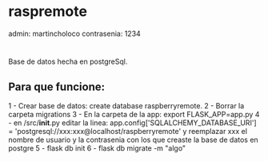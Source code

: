 # raspremote

admin: martincholoco
contrasenia: 1234
# 
Base de datos hecha en postgreSql.

## Para que funcione:

1 - Crear base de datos: create database raspberryremote.
2 - Borrar la carpeta migrations
3 - En la carpeta de la app: export FLASK_APP=app.py
4 - en /src/__init__.py editar la linea:
app.config['SQLALCHEMY_DATABASE_URI'] = 'postgresql://xxx:xxx@localhost/raspberryremote'
y reemplazar xxx el nombre de usuario y la contrasenia con los que creaste la base de datos en postgre
5 - flask db init
6 - flask db migrate -m "algo"
